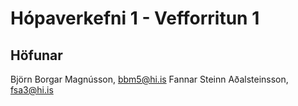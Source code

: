 # Hópaverkefni 1 - Vefforritun 1

## Höfunar

Björn Borgar Magnússon, [bbm5@hi.is](mailto:bbm5@hi.is)
Fannar Steinn Aðalsteinsson, [fsa3@hi.is](mailto:fsa3@hi.is)
